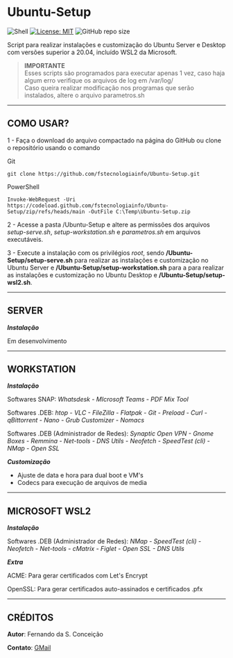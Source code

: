 # **Ubuntu-Setup**

![Shell](https://img.shields.io/static/v1?label=Shell%20Script&logo=Ubuntu&message=Linux&color=orange)
[![License: MIT](https://img.shields.io/badge/License-MIT-yellow.svg)](https://opensource.org/licenses/MIT)
![GitHub repo size](https://img.shields.io/github/repo-size/fstecnologiainfo/Ubuntu-Setup)

 Script para realizar instalações e customização do Ubuntu Server e Desktop com versões superior a 20.04, incluído WSL2 da Microsoft.

>**IMPORTANTE**\
>Esses scripts são programados para executar apenas 1 vez, caso haja algum erro verifique os arquivos de log em /var/log/ \
>Caso queira realizar modificação nos programas que serão instalados, altere o arquivo parametros.sh

***

## **COMO USAR?**

1 - Faça o download do arquivo compactado na página do GitHub ou clone o repositório usando o comando

Git
```
git clone https://github.com/fstecnologiainfo/Ubuntu-Setup.git
```

PowerShell
```
Invoke-WebRequest -Uri https://codeload.github.com/fstecnologiainfo/Ubuntu-Setup/zip/refs/heads/main -OutFile C:\Temp\Ubuntu-Setup.zip
```

2 - Acesse a pasta /Ubuntu-Setup e altere as permissões dos arquivos *setup-serve.sh*, *setup-workstation.sh* e *parametros.sh* em arquivos executáveis.

3 - Execute a instalação com os privilégios *root*, sendo **/Ubuntu-Setup/setup-serve.sh** para realizar as instalações e customização no Ubuntu Server e **/Ubuntu-Setup/setup-workstation.sh** para a para realizar as instalações e customização no Ubuntu Desktop e **/Ubuntu-Setup/setup-wsl2.sh**.

***

## **SERVER**

***Instalação***

Em desenvolvimento

***

## **WORKSTATION**

***Instalação***

Softwares SNAP: *Whatsdesk - MIcrosoft Teams - PDF Mix Tool*

Softwares .DEB: *htop - VLC - FileZilla - Flatpak - Git - Preload - Curl - qBittorrent - Nano - Grub Customizer - Nomacs*

Softwares .DEB (Administrador de Redes): *Synaptic Open VPN - Gnome Boxes - Remmina - Net-tools - DNS Utils - Neofetch - SpeedTest (cli) - NMap - Open SSL*

***Customização***

- Ajuste de data e hora para dual boot e VM's
- Codecs para execução de arquivos de media

***

## **MICROSOFT WSL2**

***Instalação***

Softwares .DEB (Administrador de Redes): *NMap - SpeedTest (cli) - Neofetch - Net-tools - cMatrix - Figlet - Open SSL - DNS  Utils*

***Extra***

ACME: Para gerar certificados com Let's Encrypt

OpenSSL: Para gerar certificados auto-assinados e certificados .pfx

***

## **CRÉDITOS**

**Autor**: Fernando da S. Conceição

**Contato**: [GMail](fstecnologia.info@gmail.com)